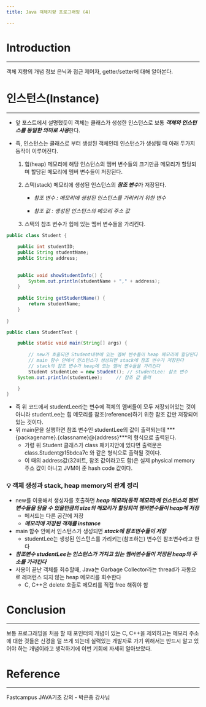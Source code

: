 ```yaml
---
title: Java 객체지향 프로그래밍 (4)

---
```




# Introduction

---

객체 지향의 개념 정보 은닉과 접근 제어자, getter/setter에 대해 알아본다.



# 인스턴스(Instance)

---

- 앞 포스트에서 설명했듯이 객체는 클래스가 생성한 인스턴스로 보통 ***객체와 인스턴스를 동일한 의미로 사용***한다.

- 즉, 인스턴스는 클래스로 부터 생성된 객체인데 인스턴스가 생성될 때 아래 두가지 동작이 이루어진다.

  1. 힙(heap) 메모리에 해당 인스턴스의 멤버 변수들의 크기만큼 메모리가 할당되며 할당된 메모리에 멤버 변수들이 저장된다.

  2. 스택(stack) 메모리에 생성된 인스턴스의 ***참조 변수***가 저장된다. 

     - *참조 변수 : 메모리에 생성된 인스턴스를 가리키기 위한 변수*

     - *참조 값 : 생성된 인스턴스의 메모리 주소 값*

  3. 스택의 참조 변수가 힙에 있는 멤버 변수들을 가리킨다.

```java
public class Student {
	
	public int studentID;
	public String studentName;
	public String address;
	
	
	public void showStudentInfo() {
		System.out.println(studentName + "," + address);
	}
	
	public String getStudentName() {
		return studentName;
	}
	
}
```

```java
public class StudentTest {

	public static void main(String[] args) {
		
 		// new가 호출되면 Student내부에 있는 멤버 변수들이 heap 메모리에 할당된다
		// main 함수 안에서 인스턴스가 생성되면 stack에 참조 변수가 저장된다
		// stack의 참조 변수가 heap에 있는 멤버 변수들을 가리킨다
		Student studentLee = new Student(); // studentLee: 참조 변수
    System.out.println(studentLee);     // 참조 값 출력

	}
}
```

- 즉 위 코드에서 studentLee라는 변수에 객체의 멤버들이 모두 저장되어있는 것이 아니라 studentLee는 힙 메모리를 참조(reference)하기 위한 참조 값만 저장되어 있는 것이다.
- 위 main문을 실행하면 참조 변수인 studentLee의 값이 출력되는데 ***{packagename}.{classname}@{address}***의 형식으로 출력된다.
  - 가령 위 Student 클래스가 class 패키지안에 있다면 출력문은 class.Student@15bdca7c 와 같은 형식으로 출력될 것이다.
  - 이 때의 address값(32비트, 참조 값이라고도 함)은 실제 physical memory주소 값이 아니고 JVM이 준 hash code 값이다.



### 💡 **객체 생성과 stack, heap memory의 관계 정리**

- new를 이용해서 생성자를 호출하면 ***heap 메모리(동적 메모리)에 인스턴스의 멤버변수들을 담을 수 있을만큼의 size의 메모리가 할당되며 멤버변수들이 heap에 저장***
  - 메서드는 다른 공간에 저장
  - ***메모리에 저장된 객체를 instance***
- main 함수 안에서 인스턴스가 생성되면 ***stack에 참조변수들이 저장***
  - studentLee는 생성된 인스턴스를 가리키는(참조하는) 변수인 참조변수라고 한다
- ***참조변수 studentLee는 인스턴스가 가지고 있는 멤버변수들이 저장된 heap의 주소를 가리킨다***
- 사용이 끝난 객체를 회수할때, Java는 Garbage Collector라는 thread가 자동으로 레퍼런스 되지 않는 heap 메모리를 회수한다
  - C, C++은 delete 호출로 메모리를 직접 free 해줘야 함 



#  Conclusion

---

보통 프로그래밍을 처음 할 때 포인터의 개념이 있는 C, C++을 제외하고는 메모리 주소에 대한 것들은 신경을 덜 쓰게 되는데 실력있는 개발자로 가기 위해서는 반드시 알고 있어야 하는 개념이라고 생각하기에 이번 기회에 자세히 알아보았다.



# Reference

---

Fastcampus JAVA기초 강의 - 박은종 강사님
